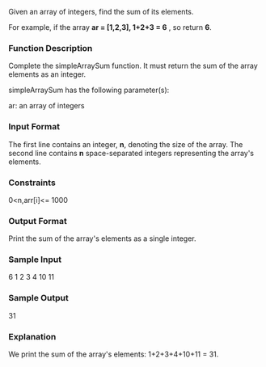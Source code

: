 Given an array of integers, find the sum of its elements.

For example, if the array **ar = [1,2,3], 1+2+3 = 6** , so return **6**.

### Function Description

Complete the simpleArraySum function. It must return the sum of the array elements as an integer.

simpleArraySum has the following parameter(s):

ar: an array of integers

### Input Format

The first line contains an integer, **n**, denoting the size of the array.
The second line contains **n** space-separated integers representing the array's elements.

### Constraints
0<n,arr[i]<= 1000

### Output Format

Print the sum of the array's elements as a single integer.

### Sample Input

6
1 2 3 4 10 11

### Sample Output

31

### Explanation

We print the sum of the array's elements: 1+2+3+4+10+11 = 31.